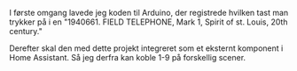 I første omgang lavede jeg koden til Arduino, der registrede hvilken tast man trykker på i en 
"1940661. FIELD TELEPHONE, Mark 1, Spirit of st. Louis, 20th century."

Derefter skal den med dette projekt integreret som et eksternt komponent i Home Assistant. Så jeg derfra kan koble 1-9 på forskellig scener.
